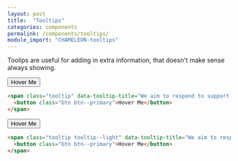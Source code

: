 ```yaml
---
layout: post
title:  "Tooltips"
categories: components
permalink: /components/tooltips/
module_import: "CHAMELEON-tooltips"
---
```


Toolips are useful for adding in extra information, that doesn't make sense always showing.


<div class="pattern">
  <span class="tooltip" data-tooltip-title="We aim to respond to support queries within 72 hours">
    <button class="btn btn--primary">Hover Me</button>
  </span>
</div>

``` html
<span class="tooltip" data-tooltip-title="We aim to respond to support queries within 72 hours">
  <button class="btn btn--primary">Hover Me</button>
</span>
```

<div class="pattern pattern--dark">
  <span class="tooltip tooltip--light" data-tooltip-title="We aim to respond to support queries within 72 hours">
    <button class="btn btn--primary">Hover Me</button>
  </span>
</div>

``` html
<span class="tooltip tooltip--light" data-tooltip-title="We aim to respond to support queries within 72 hours">
  <button class="btn btn--primary">Hover Me</button>
</span>
```
